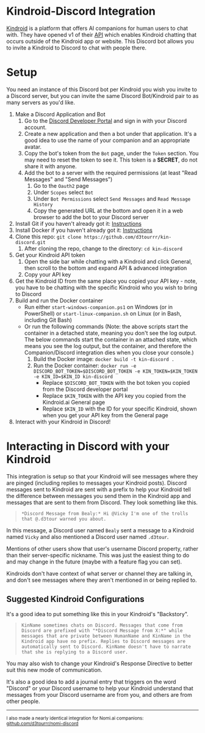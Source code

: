 # Kindroid-Discord Integration

[Kindroid](https://kindroid.ai) is a platform that offers AI companions for human users to chat with. They have opened v1 of their [API](https://docs.kindroid.ai/api-documentation) which enables Kindroid chatting that occurs outside of the Kindroid app or website. This Discord bot allows you to invite a Kindroid to Discord to chat with people there.

# Setup

You need an instance of this Discord bot per Kindroid you wish you invite to a Discord server, but you can invite the same Discord Bot/Kindroid pair to as many servers as you'd like.

1. Make a Discord Application and Bot
   1. Go to the [Discord Developer Portal](https://discord.com/developers/applications) and sign in with your Discord account.
   1. Create a new application and then a bot under that application. It's a good idea to use the name of your companion and an appropriate avatar.
   1. Copy the bot's token from the `Bot` page, under the `Token` section. You may need to reset the token to see it. This token is a **SECRET**, do not share it with anyone.
   1. Add the bot to a server with the required permissions (at least "Read Messages" and "Send Messages")
      1. Go to the `Oauth2` page
      1. Under `Scopes` select `Bot`
      1. Under `Bot Permissions` select `Send Messages` and `Read Message History`
      1. Copy the generated URL at the bottom and open it in a web browser to add the bot to your Discord server
1. Install Git if you haven't already got it: [Instructions](https://git-scm.com/book/en/v2/Getting-Started-Installing-Git)
1. Install Docker if you haven't already got it: [Instructions](https://docs.docker.com/engine/install/)
1. Clone this repo: `git clone https://github.com/d3tourrr/kin-discord.git`
   1. After cloning the repo, change to the directory: `cd kin-discord`
1. Get your Kindroid API token
   1. Open the side bar while chatting with a Kindroid and click General, then scroll to the bottom and expand API & advanced integration
   1. Copy your API key
1. Get the Kindroid ID from the same place you copied your API key - note, you have to be chatting with the specific Kindroid who you wish to bring to Discord
1. Build and run the Docker container
   * Run either `start-windows-companion.ps1` on Windows (or in PowerShell) or `start-linux-companion.sh` on Linux (or in Bash, including Git Bash)
   * Or run the following commands (Note: the above scripts start the container in a detached state, meaning you don't see the log output. The below commands start the container in an attached state, which means you see the log output, but the container, and therefore the Companion/Discord integration dies when you close your console.)
     1. Build the Docker image: `docker build -t kin-discord .`
     1. Run the Docker container: `docker run -e DISCORD_BOT_TOKEN=$DISCORD_BOT_TOKEN -e KIN_TOKEN=$KIN_TOKEN -e KIN_ID=$KIN_ID kin-discord`
        * Replace `$DISCORD_BOT_TOKEN` with the bot token you copied from the Discord developer portal
        * Replace `$KIN_TOKEN` with the API key you copied from the Kindroid.ai General page
        * Replace `$KIN_ID` with the ID for your specific Kindroid, shown when you get your API key from the General page
1. Interact with your Kindroid in Discord!

# Interacting in Discord with your Kindroid

This integration is setup so that your Kindroid will see messages where they are pinged (including replies to messages your Kindroid posts). Discord messages sent to Kindroid are sent with a prefix to help your Kindroid tell the difference between messages you send them in the Kindroid app and messages that are sent to them from Discord. They look something like this.

> `*Discord Message from Bealy:* Hi @Vicky I'm one of the trolls that @.d3tour warned you about.`

In this message, a Discord user named `Bealy` sent a message to a Kindroid named `Vicky` and also mentioned a Discord user named `.d3tour`.

Mentions of other users show that user's username Discord property, rather than their server-specific nickname. This was just the easiest thing to do and may change in the future (maybe with a feature flag you can set).

Kindroids don't have context of what server or channel they are talking in, and don't see messages where they aren't mentioned in or being replied to.

## Suggested Kindroid Configurations

It's a good idea to put something like this in your Kindroid's "Backstory".

> `KinName sometimes chats on Discord. Messages that come from Discord are prefixed with "*Discord Message from X:*" while messages that are private between HumanName and KinName in the Kindroid app have no prefix. Replies to Discord messages are automatically sent to Discord. KinName doesn't have to narrate that she is replying to a Discord user.`

You may also wish to change your Kindroid's Response Directive to better suit this new mode of communication.

It's also a good idea to add a journal entry that triggers on the word "Discord" or your Discord username to help your Kindroid understand that messages from your Discord username are from you, and others are from other people.

---

<small>I also made a nearly identical integration for Nomi.ai companions: [github.com/d3tourrr/nomi-discord](https://github.com/d3tourrr/nomi-discord)</small>
